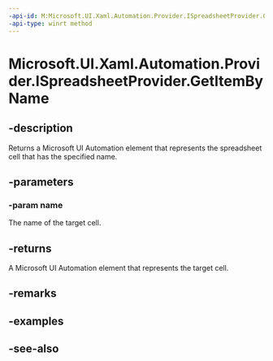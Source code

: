 ```yaml
---
-api-id: M:Microsoft.UI.Xaml.Automation.Provider.ISpreadsheetProvider.GetItemByName(System.String)
-api-type: winrt method
---
```


<!-- Method syntax
public Windows.UI.Xaml.Automation.Provider.IRawElementProviderSimple GetItemByName(System.String name)
-->

# Microsoft.UI.Xaml.Automation.Provider.ISpreadsheetProvider.GetItemByName

## -description
Returns a Microsoft UI Automation element that represents the spreadsheet cell that has the specified name.

## -parameters
### -param name
The name of the target cell.

## -returns
A Microsoft UI Automation element that represents the target cell.

## -remarks

## -examples

## -see-also
